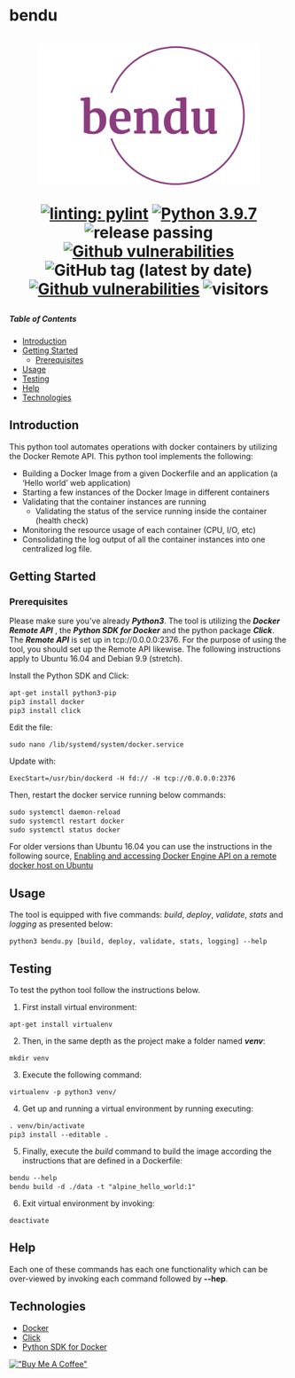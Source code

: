 # bendu

<h1 align="center">
  <img width="400" src="https://raw.githubusercontent.com/tmavroeid/bendu/master/img/bendu.png" alt="luds3 header">
  <br/>
</hr>

<div align="center">

  [![linting: pylint](https://img.shields.io/badge/linting-pylint-green)](https://github.com/PyCQA/pylint)
  [![Python 3.9.7](https://img.shields.io/badge/python-3.9.7-blue.svg)](https://www.python.org/downloads/release/python-397/)
  ![release passing](https://github.com/tmavroeid/bendu/actions/workflows/release.yml/badge.svg)
  [![Github vulnerabilities](https://img.shields.io/github/license/tmavroeid/bendu)](https://img.shields.io/github/license/tmavroeid/bendu)
  ![GitHub tag (latest by date)](https://img.shields.io/github/v/tag/tmavroeid/bendu)
  [![Github vulnerabilities](https://img.shields.io/snyk/vulnerabilities/github/tmavroeid/bendu)](https://img.shields.io/snyk/vulnerabilities/github/tmavroeid/bendu)
  ![visitors](https://visitor-badge.glitch.me/badge?page_id=tmavroeid.bendu)
  
</div>                                              

##### Table of Contents  
- [Introduction](#introduction)
- [Getting Started](#getting-started)  
  - [Prerequisites](#prerequisites)  
- [Usage](#usage)
- [Testing](#testing)
- [Help](#help)
- [Technologies](#technologies)

## Introduction
This python tool automates operations with docker containers by utilizing the Docker Remote API. This python tool implements the following:

- Building a Docker Image from a given Dockerfile and an application (a ‘Hello world’ web application)
- Starting a few instances of the Docker Image in different containers
- Validating that the container instances are running
  - Validating the status of the service running inside the container (health check)
- Monitoring the resource usage of each container (CPU, I/O, etc)
- Consolidating the log output of all the container instances into one centralized log file.

## Getting Started

### Prerequisites

Please make sure you've already ***Python3***. The tool is utilizing the ***Docker Remote API*** , the ***Python SDK for Docker*** and the python package ***Click***. The ***Remote API*** is set up in tcp://0.0.0.0:2376. For the purpose of using the tool, you should set up the Remote API likewise. The following instructions apply to Ubuntu 16.04 and Debian 9.9 (stretch).

Install the Python SDK and Click:
```
apt-get install python3-pip
pip3 install docker
pip3 install click
```
Edit the file:
```
sudo nano /lib/systemd/system/docker.service
```
Update with:
```
ExecStart=/usr/bin/dockerd -H fd:// -H tcp://0.0.0.0:2376
```
Then, restart the docker service running below commands:
```
sudo systemctl daemon-reload
sudo systemctl restart docker
sudo systemctl status docker
```

For older versions than Ubuntu 16.04 you can use the instructions in the following source,  [Enabling and accessing Docker Engine API on a remote docker host on Ubuntu](https://medium.com/@sudarakayasindu/enabling-and-accessing-docker-engine-api-on-a-remote-docker-host-on-ubuntu-16-04-2c15f55f5d39)

## Usage

The tool is equipped with five commands: *build*, *deploy*, *validate*, *stats* and *logging* as presented below:

```
python3 bendu.py [build, deploy, validate, stats, logging] --help
```


## Testing

To test the python tool follow the instructions below.
1. First install virtual environment:

```
apt-get install virtualenv
```

2. Then, in the same depth as the project make a folder named ***venv***:

```
mkdir venv
```

3. Execute the following command:

```
virtualenv -p python3 venv/
```
4. Get up and running a virtual environment by running executing:

```
. venv/bin/activate
pip3 install --editable .
```

5. Finally, execute the *build* command to build the image according the instructions that are defined in a Dockerfile:

```
bendu --help
bendu build -d ./data -t "alpine_hello_world:1"
```

6. Exit virtual environment by invoking:

```
deactivate
```


## Help

Each one of these commands has each one functionality which can be over-viewed by invoking each command followed by **--hep**.

## Technologies
* [Docker](https://www.docker.com/)
* [Click](https://click.palletsprojects.com/en/7.x/)
* [Python SDK for Docker](https://docker-py.readthedocs.io/en/stable/)

[!["Buy Me A Coffee"](https://www.buymeacoffee.com/assets/img/custom_images/orange_img.png)](https://www.buymeacoffee.com/tmavroeid)